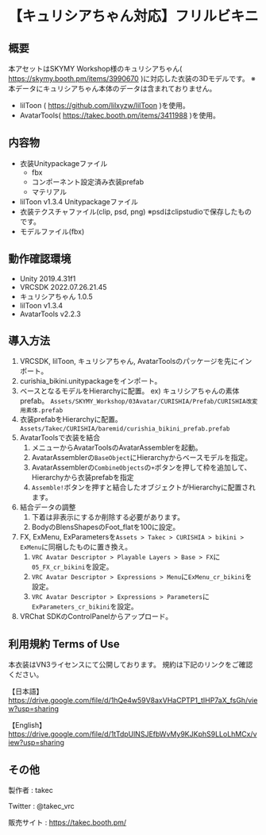 # 【キュリシアちゃん対応】フリルビキニ

## 概要
本アセットはSKYMY Workshop様のキュリシアちゃん( https://skymy.booth.pm/items/3990670 )に対応した衣装の3Dモデルです。
※本データにキュリシアちゃん本体のデータは含まれておりません。

* lilToon ( https://github.com/lilxyzw/lilToon )を使用。
* AvatarTools( https://takec.booth.pm/items/3411988 )を使用。

## 内容物
* 衣装Unitypackageファイル
  * fbx
  * コンポーネント設定済み衣装prefab
  * マテリアル
* lilToon v1.3.4 Unitypackageファイル
* 衣装テクスチャファイル(clip, psd, png)
  ※psdはclipstudioで保存したものです。
* モデルファイル(fbx)

## 動作確認環境
* Unity 2019.4.31f1
* VRCSDK 2022.07.26.21.45
* キュリシアちゃん 1.0.5
* lilToon v1.3.4
* AvatarTools v2.2.3

## 導入方法
1. VRCSDK, lilToon, キュリシアちゃん, AvatarToolsのパッケージを先にインポート。
2. curishia_bikini.unitypackageをインポート。
3. ベースとなるモデルをHierarchyに配置。
   ex) キュリシアちゃんの素体prefab。
   `Assets/SKYMY_Workshop/03Avatar/CURISHIA/Prefab/CURISHIA改変用素体.prefab`
4. 衣装prefabをHierarchyに配置。
   `Assets/Takec/CURISHIA/baremid/curishia_bikini_prefab.prefab`
5. AvatarToolsで衣装を結合
   1. メニューからAvatarToolsのAvatarAssemblerを起動。
   2. AvatarAssemblerの`BaseObject`にHierarchyからベースモデルを指定。
   3. AvatarAssemblerの`CombineObjects`の`+`ボタンを押して枠を追加して、Hierarchyから衣装prefabを指定
   4. `Assemble!`ボタンを押すと結合したオブジェクトがHierarchyに配置されます。
6. 結合データの調整
   1. 下着は非表示にするか削除する必要があります。
   2. BodyのBlensShapesのFoot_flatを100に設定。
7. FX, ExMenu, ExParametersを`Assets > Takec > CURISHIA > bikini > ExMenu`に同梱したものに置き換え。
   1. `VRC Avatar Descriptor > Playable Layers > Base > FX`に`05_FX_cr_bikini`を設定。
   2. `VRC Avatar Descriptor > Expressions > Menu`に`ExMenu_cr_bikini`を設定。
   3. `VRC Avatar Descriptor > Expressions > Parameters`に`ExParameters_cr_bikini`を設定。
8. VRChat SDKのControlPanelからアップロード。

## 利用規約 Terms of Use
本衣装はVN3ライセンスにて公開しております。
規約は下記のリンクをご確認ください。

【日本語】
https://drive.google.com/file/d/1hQe4w59V8axVHaCPTP1_tIHP7aX_fsGh/view?usp=sharing

【English】
https://drive.google.com/file/d/1tTdpUlNSJEfbWvMy9KJKphS9LLoLhMCx/view?usp=sharing


## その他
製作者
: takec

Twitter
: @takec_vrc

販売サイト
: https://takec.booth.pm/